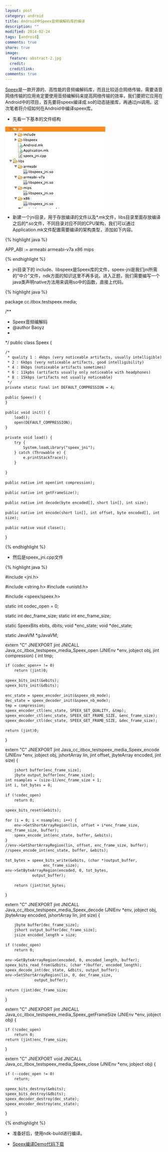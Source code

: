 ```yaml
---
layout: post
category: android
title: Android中Speex音频编解码库的编译
description: ""
modified: 2014-02-24
tags: [android]
comments: true
share: true
image:
  feature: abstract-2.jpg
  credit: 
  creditlink: 
comments: true
---
```

[Speex](http://www.speex.org/)是一款开源的、高性能的音频编解码库，而且比较适合网络传输，需要语音网络传输的应用肯定要使用音频编解码来提高网络传输的效率，我们要把它应用在Android中的项目，首先要将speex编译成.so的动态链接库，再通过jni调用。这次笔者将介绍如何在Android中编译speex库。

* 先看一下基本的文件结构

![](https://github.com/baoyongzhang/test_pages/blob/gh-pages/image-9.png?raw=true)

* 新建一个jni目录，用于存放编译的文件以及*.mk文件，libs目录里面存放编译之后的*.so文件，不同目录对应不同的CPU架构，我们可以通过Application.mk文件配置需要编译的架构类型，添加如下内容。

{% highlight java %}

APP_ABI := armeabi armeabi-v7a x86 mips

{% endhighlight %}

* jni目录下的 include、libspeex是Speex库的文件，speex-jni是我们jni所需的“中介”文件，ndk方面的知识这里不再多说。进入正题，我们需要编写一个java类声明native方法用来调用so中的函数，直接上代码。

{% highlight java %}

package cc.itbox.testspeex.media;

/**
 * Speex音频编解码
 * @author Baoyz
 *
 */
public class Speex {

	/*
	 * quality 1 : 4kbps (very noticeable artifacts, usually intelligible) 
	 * 2 : 6kbps (very noticeable artifacts, good intelligibility)
	 * 4 : 8kbps (noticeable artifacts sometimes)
	 * 6 : 11kpbs (artifacts usually only noticeable with headphones) 
	 * 8 : 15kbps (artifacts not usually noticeable)
	 */
	private static final int DEFAULT_COMPRESSION = 4;

	public Speex() {
	}

	public void init() {
		load();
		open(DEFAULT_COMPRESSION);
	}

	private void load() {
		try {
			System.loadLibrary("speex_jni");
		} catch (Throwable e) {
			e.printStackTrace();
		}

	}

	public native int open(int compression);

	public native int getFrameSize();

	public native int decode(byte encoded[], short lin[], int size);

	public native int encode(short lin[], int offset, byte encoded[], int size);

	public native void close();

}

{% endhighlight %}

* 然后是speex_jni.cpp文件

{% highlight java %}

#include <jni.h>

#include <string.h>
#include <unistd.h>

#include <speex/speex.h>

static int codec_open = 0;

static int dec_frame_size;
static int enc_frame_size;

static SpeexBits ebits, dbits;
void *enc_state;
void *dec_state;

static JavaVM *gJavaVM;

extern "C"
JNIEXPORT jint JNICALL Java_cc_itbox_testspeex_media_Speex_open
  (JNIEnv *env, jobject obj, jint compression) {
    int tmp;

    if (codec_open++ != 0)
        return (jint)0;

    speex_bits_init(&ebits);
    speex_bits_init(&dbits);

    enc_state = speex_encoder_init(&speex_nb_mode);
    dec_state = speex_decoder_init(&speex_nb_mode);
    tmp = compression;
    speex_encoder_ctl(enc_state, SPEEX_SET_QUALITY, &tmp);
    speex_encoder_ctl(enc_state, SPEEX_GET_FRAME_SIZE, &enc_frame_size);
    speex_decoder_ctl(dec_state, SPEEX_GET_FRAME_SIZE, &dec_frame_size);

    return (jint)0;
}

extern "C"
JNIEXPORT jint Java_cc_itbox_testspeex_media_Speex_encode
    (JNIEnv *env, jobject obj, jshortArray lin, jint offset, jbyteArray encoded, jint size) {

        jshort buffer[enc_frame_size];
        jbyte output_buffer[enc_frame_size];
    int nsamples = (size-1)/enc_frame_size + 1;
    int i, tot_bytes = 0;

    if (!codec_open)
        return 0;

    speex_bits_reset(&ebits);

    for (i = 0; i < nsamples; i++) {
        env->GetShortArrayRegion(lin, offset + i*enc_frame_size, enc_frame_size, buffer);
        speex_encode_int(enc_state, buffer, &ebits);
    }
    //env->GetShortArrayRegion(lin, offset, enc_frame_size, buffer);
    //speex_encode_int(enc_state, buffer, &ebits);

    tot_bytes = speex_bits_write(&ebits, (char *)output_buffer,
                     enc_frame_size);
    env->SetByteArrayRegion(encoded, 0, tot_bytes,
                output_buffer);

        return (jint)tot_bytes;
}

extern "C"
JNIEXPORT jint JNICALL Java_cc_itbox_testspeex_media_Speex_decode
    (JNIEnv *env, jobject obj, jbyteArray encoded, jshortArray lin, jint size) {

        jbyte buffer[dec_frame_size];
        jshort output_buffer[dec_frame_size];
        jsize encoded_length = size;

    if (!codec_open)
        return 0;

    env->GetByteArrayRegion(encoded, 0, encoded_length, buffer);
    speex_bits_read_from(&dbits, (char *)buffer, encoded_length);
    speex_decode_int(dec_state, &dbits, output_buffer);
    env->SetShortArrayRegion(lin, 0, dec_frame_size,
                 output_buffer);

    return (jint)dec_frame_size;
}

extern "C"
JNIEXPORT jint JNICALL Java_cc_itbox_testspeex_media_Speex_getFrameSize
    (JNIEnv *env, jobject obj) {

    if (!codec_open)
        return 0;
    return (jint)enc_frame_size;

}

extern "C"
JNIEXPORT void JNICALL Java_cc_itbox_testspeex_media_Speex_close
    (JNIEnv *env, jobject obj) {

    if (--codec_open != 0)
        return;

    speex_bits_destroy(&ebits);
    speex_bits_destroy(&dbits);
    speex_decoder_destroy(dec_state);
    speex_encoder_destroy(enc_state);
}

{% endhighlight %}

* 准备好后，使用ndk-build进行编译。

* [Speex编译Demo代码下载](https://github.com/ITBox/TestSpeexBuild)
